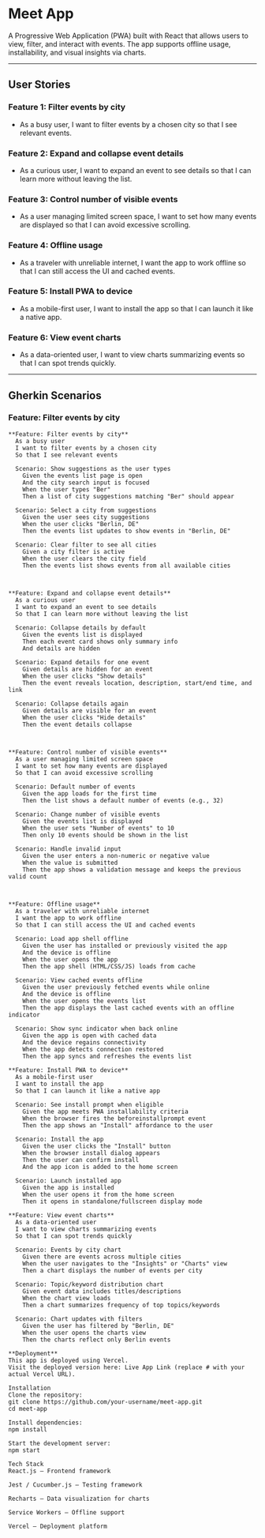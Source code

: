# Meet App

A Progressive Web Application (PWA) built with React that allows users to view, filter, and interact with events. The app supports offline usage, installability, and visual insights via charts.  

---

## User Stories

### Feature 1: Filter events by city  
- As a busy user, I want to filter events by a chosen city so that I see relevant events.  

### Feature 2: Expand and collapse event details  
- As a curious user, I want to expand an event to see details so that I can learn more without leaving the list.  

### Feature 3: Control number of visible events  
- As a user managing limited screen space, I want to set how many events are displayed so that I can avoid excessive scrolling.  

### Feature 4: Offline usage  
- As a traveler with unreliable internet, I want the app to work offline so that I can still access the UI and cached events.  

### Feature 5: Install PWA to device  
- As a mobile-first user, I want to install the app so that I can launch it like a native app.  

### Feature 6: View event charts  
- As a data-oriented user, I want to view charts summarizing events so that I can spot trends quickly.  

---

## Gherkin Scenarios

### Feature: Filter events by city
```gherkin
**Feature: Filter events by city**
  As a busy user
  I want to filter events by a chosen city
  So that I see relevant events

  Scenario: Show suggestions as the user types
    Given the events list page is open
    And the city search input is focused
    When the user types "Ber"
    Then a list of city suggestions matching "Ber" should appear

  Scenario: Select a city from suggestions
    Given the user sees city suggestions
    When the user clicks "Berlin, DE"
    Then the events list updates to show events in "Berlin, DE"

  Scenario: Clear filter to see all cities
    Given a city filter is active
    When the user clears the city field
    Then the events list shows events from all available cities



**Feature: Expand and collapse event details**
  As a curious user
  I want to expand an event to see details
  So that I can learn more without leaving the list

  Scenario: Collapse details by default
    Given the events list is displayed
    Then each event card shows only summary info
    And details are hidden

  Scenario: Expand details for one event
    Given details are hidden for an event
    When the user clicks "Show details"
    Then the event reveals location, description, start/end time, and link

  Scenario: Collapse details again
    Given details are visible for an event
    When the user clicks "Hide details"
    Then the event details collapse



**Feature: Control number of visible events**
  As a user managing limited screen space
  I want to set how many events are displayed
  So that I can avoid excessive scrolling

  Scenario: Default number of events
    Given the app loads for the first time
    Then the list shows a default number of events (e.g., 32)

  Scenario: Change number of visible events
    Given the events list is displayed
    When the user sets "Number of events" to 10
    Then only 10 events should be shown in the list

  Scenario: Handle invalid input
    Given the user enters a non-numeric or negative value
    When the value is submitted
    Then the app shows a validation message and keeps the previous valid count



**Feature: Offline usage**
  As a traveler with unreliable internet
  I want the app to work offline
  So that I can still access the UI and cached events

  Scenario: Load app shell offline
    Given the user has installed or previously visited the app
    And the device is offline
    When the user opens the app
    Then the app shell (HTML/CSS/JS) loads from cache

  Scenario: View cached events offline
    Given the user previously fetched events while online
    And the device is offline
    When the user opens the events list
    Then the app displays the last cached events with an offline indicator

  Scenario: Show sync indicator when back online
    Given the app is open with cached data
    And the device regains connectivity
    When the app detects connection restored
    Then the app syncs and refreshes the events list

**Feature: Install PWA to device**
  As a mobile-first user
  I want to install the app
  So that I can launch it like a native app

  Scenario: See install prompt when eligible
    Given the app meets PWA installability criteria
    When the browser fires the beforeinstallprompt event
    Then the app shows an "Install" affordance to the user

  Scenario: Install the app
    Given the user clicks the "Install" button
    When the browser install dialog appears
    Then the user can confirm install
    And the app icon is added to the home screen

  Scenario: Launch installed app
    Given the app is installed
    When the user opens it from the home screen
    Then it opens in standalone/fullscreen display mode

**Feature: View event charts**
  As a data-oriented user
  I want to view charts summarizing events
  So that I can spot trends quickly

  Scenario: Events by city chart
    Given there are events across multiple cities
    When the user navigates to the "Insights" or "Charts" view
    Then a chart displays the number of events per city

  Scenario: Topic/keyword distribution chart
    Given event data includes titles/descriptions
    When the chart view loads
    Then a chart summarizes frequency of top topics/keywords

  Scenario: Chart updates with filters
    Given the user has filtered by "Berlin, DE"
    When the user opens the charts view
    Then the charts reflect only Berlin events

**Deployment**
This app is deployed using Vercel.
Visit the deployed version here: Live App Link (replace # with your actual Vercel URL).

Installation
Clone the repository:
git clone https://github.com/your-username/meet-app.git
cd meet-app

Install dependencies:
npm install

Start the development server:
npm start

Tech Stack
React.js – Frontend framework

Jest / Cucumber.js – Testing framework

Recharts – Data visualization for charts

Service Workers – Offline support

Vercel – Deployment platform
